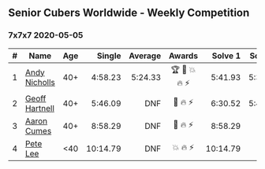 ## Senior Cubers Worldwide - Weekly Competition
### 7x7x7 2020-05-05

| # | Name | Age | Single | Average | Awards | Solve 1 | Solve 2 | Solve 3 | Video |
| :--: | -- | :--: | --: | --: | :--: | --: | --: | --: | :-- |
| 1 | [Andy Nicholls](../../persons/andy_nicholls.md) | 40+ | 4:58.23 | 5:24.33 | 🏆 🥇 💥 🔥 ⚡ | 5:41.93 | 5:32.84 | 4:58.23 | [Link](https://www.facebook.com/events/557526585195168/permalink/558592678421892/) |
| 2 | [Geoff Hartnell](../../persons/geoff_hartnell.md) | 40+ | 5:46.09 | DNF | 🥈 🔥 ⚡ | 6:30.52 | 5:46.09 | DNS | [Link](https://www.facebook.com/events/557526585195168/permalink/557747151839778/) |
| 3 | [Aaron Cumes](../../persons/aaron_cumes.md) | 40+ | 8:58.29 | DNF | 🥉 🔥 ⚡ | 8:58.29 | DNS | DNS | [Link](https://www.facebook.com/events/557526585195168/permalink/557741281840365/) |
| 4 | [Pete Lee](../../persons/pete_lee.md) | <40 | 10:14.79 | DNF | 💥 🔥 ⚡ | 10:14.79 | DNS | DNS | [Link](https://www.facebook.com/events/557526585195168/permalink/557744185173408/) |

<!-- Global site tag (gtag.js) - Google Analytics -->
<script async src="https://www.googletagmanager.com/gtag/js?id=UA-86348435-3"></script>
<script>window.dataLayer = window.dataLayer || []; function gtag() {dataLayer.push(arguments);} gtag('js', new Date()); gtag('config', 'UA-86348435-3');</script>
